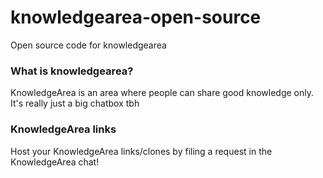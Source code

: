 # knowledgearea-open-source
Open source code for knowledgearea
### What is knowledgearea?
KnowledgeArea is an area where people can share good knowledge only.
It's really just a big chatbox tbh
### KnowledgeArea links
Host your KnowledgeArea links/clones by filing a request in the KnowledgeArea chat!

